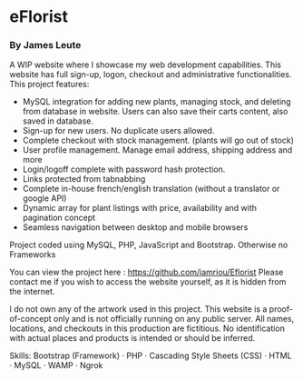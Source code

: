 # eFlorist

### By James Leute

A WIP website where I showcase my web development capabilities. This website has full sign-up, logon, checkout and administrative functionalities. 
This project features:

- MySQL integration for adding new plants, managing stock, and deleting from database in website. Users can also save their carts content, also saved in database. 
- Sign-up for new users. No duplicate users allowed. 
- Complete checkout with stock management. (plants will go out of stock)
- User profile management. Manage email address, shipping address and more
- Login/logoff complete with password hash protection.
- Links protected from tabnabbing
- Complete in-house french/english translation (without a translator or google API)
- Dynamic array for plant listings with price, availability and with pagination concept
- Seamless navigation between desktop and mobile browsers

Project coded using MySQL, PHP, JavaScript and Bootstrap. Otherwise no Frameworks

You can view the project here : https://github.com/jamriou/Eflorist
Please contact me if you wish to access the website yourself, as it is hidden from the internet. 

I do not own any of the artwork used in this project. This website is a proof-of-concept only and is not officially running on any public server.
All names, locations, and checkouts in this production are fictitious. No identification with actual places and products is intended or should be inferred.

Skills: Bootstrap (Framework) · PHP · Cascading Style Sheets (CSS) · HTML · MySQL · WAMP · Ngrok
